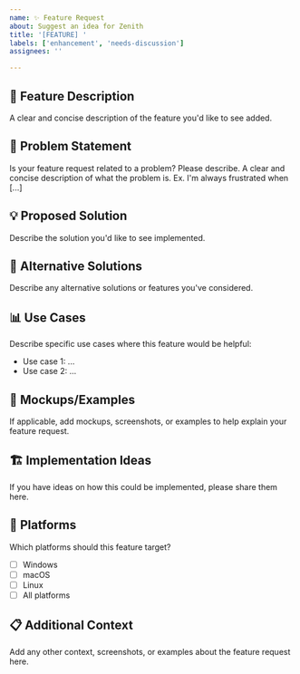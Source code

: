 ```yaml
---
name: ✨ Feature Request
about: Suggest an idea for Zenith
title: '[FEATURE] '
labels: ['enhancement', 'needs-discussion']
assignees: ''

---
```


## 🚀 Feature Description
A clear and concise description of the feature you'd like to see added.

## 🎯 Problem Statement
Is your feature request related to a problem? Please describe.
A clear and concise description of what the problem is. Ex. I'm always frustrated when [...]

## 💡 Proposed Solution
Describe the solution you'd like to see implemented.

## 🔄 Alternative Solutions
Describe any alternative solutions or features you've considered.

## 📊 Use Cases
Describe specific use cases where this feature would be helpful:
- Use case 1: ...
- Use case 2: ...

## 🎨 Mockups/Examples
If applicable, add mockups, screenshots, or examples to help explain your feature request.

## 🏗️ Implementation Ideas
If you have ideas on how this could be implemented, please share them here.

## 📱 Platforms
Which platforms should this feature target?
- [ ] Windows
- [ ] macOS  
- [ ] Linux
- [ ] All platforms

## 📋 Additional Context
Add any other context, screenshots, or examples about the feature request here.
